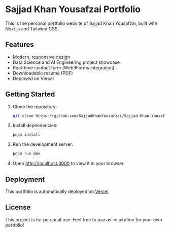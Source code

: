 # Sajjad Khan Yousafzai Portfolio

This is the personal portfolio website of Sajjad Khan Yousafzai, built with Next.js and Tailwind CSS.

## Features
- Modern, responsive design
- Data Science and AI Engineering project showcase
- Real-time contact form (Web3Forms integration)
- Downloadable resume (PDF)
- Deployed on Vercel

## Getting Started
1. Clone the repository:
   ```bash
   git clone https://github.com/SajjadKhanYousafzai/Sajjad-Khan-Yousafzai-Portfolio.git
   ```
2. Install dependencies:
   ```bash
   pnpm install
   ```
3. Run the development server:
   ```bash
   pnpm run dev
   ```
4. Open [http://localhost:3000](http://localhost:3000) to view it in your browser.

## Deployment
This portfolio is automatically deployed on [Vercel](https://vercel.com/).

## License
This project is for personal use. Feel free to use as inspiration for your own portfolio!